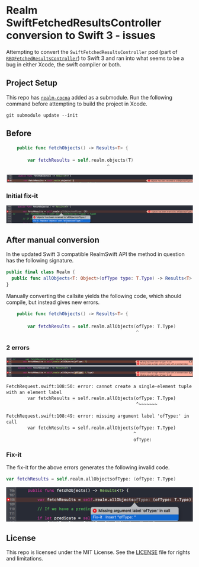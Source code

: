# Realm SwiftFetchedResultsController conversion to Swift 3 - issues

Attempting to convert the `SwiftFetchedResultsController` pod (part of [`RBQFetchedResultsController`](https://github.com/Roobiq/RBQFetchedResultsController)) to Swift 3 and ran into what seems to be a bug in either Xcode, the swift compiler or both.

## Project Setup

This repo has [`realm-cocoa`](https://github.com/realm/realm-cocoa) added as a submodule. Run the following command before attempting to build the project in Xcode.

```
git submodule update --init
```

## Before

```swift
    public func fetchObjects() -> Results<T> {

        var fetchResults = self.realm.objects(T)
                                      ^
```

![](images/1-before.png)

### Initial fix-it

![](images/2-fixit.png)

## After manual conversion

In the updated Swift 3 compatible RealmSwift API the method in question has the following signature.

```swift
public final class Realm {
  public func allObjects<T: Object>(ofType type: T.Type) -> Results<T>
}
```

Manually converting the callsite yields the following code, which should compile, but instead gives new errors.

```swift
    public func fetchObjects() -> Results<T> {

        var fetchResults = self.realm.allObjects(ofType: T.Type)
                                                 ^
```

### 2 errors

![](images/3-errors.png)
![](images/4-errors.png)

```
FetchRequest.swift:108:50: error: cannot create a single-element tuple with an element label
        var fetchResults = self.realm.allObjects(ofType: T.Type)
                                                 ^~~~~~~~

FetchRequest.swift:108:49: error: missing argument label 'ofType:' in call
        var fetchResults = self.realm.allObjects(ofType: T.Type)
                                                ^
                                                ofType:
```

### Fix-it

The fix-it for the above errors generates the following invalid code.

```swift
var fetchResults = self.realm.allObjectsofType: (ofType: T.Type)
```

![](images/5-fixit.png)


## License

This repo is licensed under the MIT License. See the [LICENSE](LICENSE.md) file for rights and limitations.

